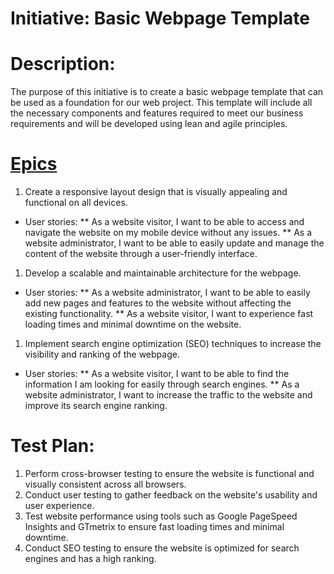 # Initiative: Basic Webpage Template

# Description:
The purpose of this initiative is to create a basic webpage template that can be used as a foundation for our web project. This template will include all the necessary components and features required to meet our business requirements and will be developed using lean and agile principles.

# [Epics](../../templates/theme/initiatives/epics/epic_template.md)

1. Create a responsive layout design that is visually appealing and functional on all devices.

* User stories:
**   As a website visitor, I want to be able to access and navigate the website on my mobile device without any issues.
** As a website administrator, I want to be able to easily update and manage the content of the website through a user-friendly interface.
1. Develop a scalable and maintainable architecture for the webpage.

* User stories:
** As a website administrator, I want to be able to easily add new pages and features to the website without affecting the existing functionality.
** As a website visitor, I want to experience fast loading times and minimal downtime on the website.
1. Implement search engine optimization (SEO) techniques to increase the visibility and ranking of the webpage.

* User stories:
** As a website visitor, I want to be able to find the information I am looking for easily through search engines.
** As a website administrator, I want to increase the traffic to the website and improve its search engine ranking.
# Test Plan:

1. Perform cross-browser testing to ensure the website is functional and visually consistent across all browsers.
1. Conduct user testing to gather feedback on the website's usability and user experience.
1. Test website performance using tools such as Google PageSpeed Insights and GTmetrix to ensure fast loading times and minimal downtime.
1. Conduct SEO testing to ensure the website is optimized for search engines and has a high ranking.
